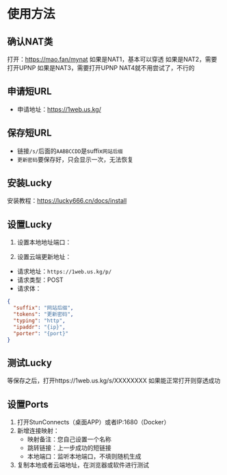 # 使用方法

## 确认NAT类
打开：https://mao.fan/mynat
如果是NAT1，基本可以穿透
如果是NAT2，需要打开UPNP
如果是NAT3，需要打开UPNP
NAT4就不用尝试了，不行的

## 申请短URL
 - 申请地址：https://1web.us.kg/

## 保存短URL
 - 链接`/s/`后面的`AABBCCDD`是suffix`网站后缀`
 - `更新密码`要保存好，只会显示一次，无法恢复

## 安装Lucky
安装教程：https://lucky666.cn/docs/install

## 设置Lucky
1. 设置本地地址端口：

2. 设置云端更新地址：
 - 请求地址：`https://1web.us.kg/p/`
 - 请求类型：POST
 - 请求体：
```json
{
  "suffix": "网站后缀",
  "tokens": "更新密码",
  "typing": "http",
  "ipaddr": "{ip}",
  "porter": "{port}"
}
```

## 测试Lucky
等保存之后，打开https://1web.us.kg/s/XXXXXXXX
如果能正常打开则穿透成功

## 设置Ports
1. 打开StunConnects（桌面APP）或者IP:1680（Docker）
2. 新增连接映射：
    - 映射备注：您自己设置一个名称
    - 跳转链接：上一步成功的短链接
    - 本地端口：监听本地端口，不填则随机生成
3. 复制本地或者云端地址，在浏览器或软件进行测试